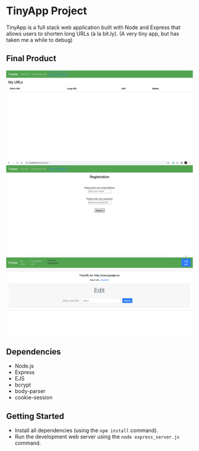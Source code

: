 # TinyApp Project

TinyApp is a full stack web application built with Node and Express that allows users to shorten long URLs (à la bit.ly).
(A very tiny app, but has taken me a while to debug)

## Final Product

!["screenshot description"](https://github.com/Leeeeeeeeeeeeeo/tinyapp/blob/master/docs/Screen%20Shot%202020-10-02%20at%204.14.02%20PM.png)
!["screenshot description"](https://github.com/Leeeeeeeeeeeeeo/tinyapp/blob/master/docs/Screen%20Shot%202020-10-02%20at%204.14.46%20PM.png)
!["screenshot description"](https://github.com/Leeeeeeeeeeeeeo/tinyapp/blob/master/docs/Screen%20Shot%202020-10-02%20at%204.15.29%20PM.png)

## Dependencies

- Node.js
- Express
- EJS
- bcrypt
- body-parser
- cookie-session

## Getting Started

- Install all dependencies (using the `npm install` command).
- Run the development web server using the `node express_server.js` command.